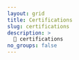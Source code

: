 ```yaml
---
layout: grid
title: Certifications
slug: certifications
description: >
  📝 certifications
no_groups: false
---
```

